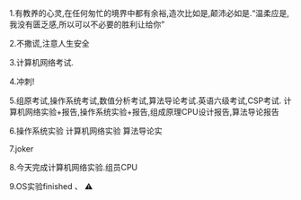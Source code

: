 1.有教养的心灵,在任何匆忙的境界中都有余裕,造次比如是,颠沛必如是.“温柔应是,我没有匮乏感,所以可以不必要的胜利让给你”

2.不撒谎,注意人生安全

3.计算机网络考试.

4.冲刺!

5.组原考试,操作系统考试,数值分析考试,算法导论考试.英语六级考试,CSP考试.
计算机网络实验+报告,操作系统实验+报告,组成原理CPU设计报告,算法导论报告

6.操作系统实验 计算机网络实验 算法导论实

7.joker

8.今天完成计算机网络实验.组员CPU

9.OS实验finished 、 ⚠️
